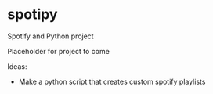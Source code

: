 # spotipy
Spotify and Python project


Placeholder for project to come

Ideas:
* Make a python script that creates custom spotify playlists
